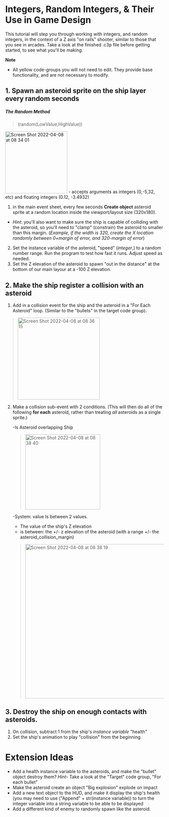 # Integers, Random Integers, & Their Use in Game Design
This tutorial will step you through working with integers, and random integers, in the context of a Z axis "on rails" shooter, similar to those that you see in arcades. Take a look at the finished .c3p file before getting started, to see what you'll be making. 

**Note**
- All yellow code-groups you will not need to edit. They provide base functionality, and are not necessary to modify. 

## 1. Spawn an asteroid sprite on the ship layer every random seconds 

##### The Random Method
> (random(LowValue,HighValue))
> 
<img width="197" alt="Screen Shot 2022-04-08 at 08 34 01" src="https://user-images.githubusercontent.com/101632496/162378077-818f2a1c-48fc-4ac5-8eae-2189540461b7.png">
- accepts arguments as integers (0,-5,32, etc) and floating integers (0.12, -3.4932) 

1. in the main event sheet, every few seconds **Create object** asteroid sprite at a random location inside the viewport/layout size (320x180).
 - *Hint*: you'll also want to make sure the ship is capable of colliding with the asteroid, so you'll need to "clamp" (constrain) the asteroid to smaller than this margin. (*Example, if the width is 320, create the X location randomly between 0+margin of error, and 320-margin of error*)
2. Set the instance variable of the asteroid, "speed" (*integer*,) to a random number range. Run the program to test how fast it runs. Adjust speed as needed.   
3. Set the Z elevation of the asteroid to spawn "out in the distance" at the bottom of our main layour at a -100 Z elevation. 

## 2. Make the ship register a collision with an asteroid
1. Add in a collision event for the ship and the asteroid in a "For Each Asteroid" loop. (Similar to the "bullets" in the target code group). 
> <img width="260" alt="Screen Shot 2022-04-08 at 08 36 15" src="https://user-images.githubusercontent.com/101632496/162378356-924e520e-c052-4a08-83a2-ff1a1cc4eca9.png">

2. Make a collision sub-event with 2 conditions. (This will then do all of the following **for each** asteroid, rather than treating *all* asteroids as a single sprite.)

    -Is Asteroid overlapping Ship
    > <img width="238" alt="Screen Shot 2022-04-08 at 08 38 40" src="https://user-images.githubusercontent.com/101632496/162378678-3f9aadf4-a0ee-4650-b224-5689575e2827.png">
    -System: value Is between 2 values. 
     - The value of the ship's Z elevation
     - is between: the +/- z elevation of the asteroid (with a range +/- the asteroid_collision_margin)
    > <img width="489" alt="Screen Shot 2022-04-08 at 08 38 19" src="https://user-images.githubusercontent.com/101632496/162378639-e2c1a290-13ea-4ccf-b72f-75984bb96642.png">

## 3. Destroy the ship on enough contacts with asteroids. 
1. On collision, subtract 1 from the ship's *instance variable* "health" 
2. Set the ship's animation to play "collision" from the beginning. 


# Extension Ideas
- Add a health instance variable to the asteroids, and make the "bullet" object destroy them?
*Hint*- Take a look at the "Target" code group, "For each bullet" 
- Make the asteroid create an object "Big explosion" explode on impact
- Add a new text object to the HUD, and make it display the ship's health (you may need to use  ("Append" +  str(instance variable)) to turn the integer  variable into a string variable to be able to be displayed 
- Add a different kind of enemy to randomly spawn like the asteroid. 
